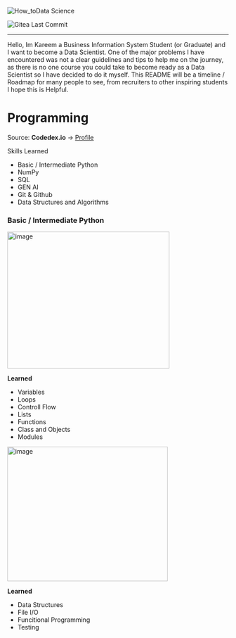 ![How_toData Science](https://github.com/user-attachments/assets/909f8629-a418-4256-ba15-93a05ffdba86)

![Gitea Last Commit](https://img.shields.io/gitea/last-commit/kareemkotb/How%20to%20Data%20Science)

***
Hello, Im Kareem a Business Information System Student (or Graduate) and I want to become a Data Scientist. One of the major problems I have encountered was not a clear guidelines and tips to help me on the journey, as there is no one course you could take to become ready as a Data Scientist so I have decided to do it myself. This README will be a timeline / Roadmap for many people to see, from recruiters to other inspiring students
I hope this is Helpful.

# Programming
Source: **Codedex.io** → [Profile](https://www.codedex.io/@Kreamy)

Skills Learned
  - Basic / Intermediate Python
  - NumPy
  - SQL
  - GEN AI
  - Git & Github
  - Data Structures and Algorithms

### Basic / Intermediate Python

<img width="369" height="311" alt="image" src="https://github.com/user-attachments/assets/cab99b83-8c79-47cd-9a23-818eaad22850" />

**Learned** 
- Variables
- Loops
- Controll Flow
- Lists
- Functions
- Class and Objects
- Modules

<img width="365" height="306" alt="image" src="https://github.com/user-attachments/assets/56080d52-1a23-4e2f-b863-e95fed52e20d" />

**Learned**
- Data Structures
- File I/O
- Funcitional Programming
- Testing

  



